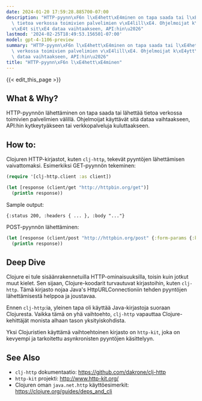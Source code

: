 ```yaml
---
date: 2024-01-20 17:59:28.885700-07:00
description: "HTTP-pyynn\xF6n l\xE4hett\xE4minen on tapa saada tai l\xE4hett\xE4\xE4\
  \ tietoa verkossa toimivien palvelimien v\xE4lill\xE4. Ohjelmoijat k\xE4ytt\xE4\
  v\xE4t sit\xE4 dataa vaihtaakseen, API:hin\u2026"
lastmod: '2024-02-25T18:49:53.156501-07:00'
model: gpt-4-1106-preview
summary: "HTTP-pyynn\xF6n l\xE4hett\xE4minen on tapa saada tai l\xE4hett\xE4\xE4 tietoa\
  \ verkossa toimivien palvelimien v\xE4lill\xE4. Ohjelmoijat k\xE4ytt\xE4v\xE4t sit\xE4\
  \ dataa vaihtaakseen, API:hin\u2026"
title: "HTTP-pyynn\xF6n l\xE4hett\xE4minen"
---
```


{{< edit_this_page >}}

## What & Why?
HTTP-pyynnön lähettäminen on tapa saada tai lähettää tietoa verkossa toimivien palvelimien välillä. Ohjelmoijat käyttävät sitä dataa vaihtaakseen, API:hin kytkeytyäkseen tai verkkopalveluja kuluttaakseen.

## How to:
Clojuren HTTP-kirjastot, kuten `clj-http`, tekevät pyyntöjen lähettämisen vaivattomaksi. Esimerkiksi GET-pyynnön tekeminen:

```Clojure
(require '[clj-http.client :as client])

(let [response (client/get "http://httpbin.org/get")]
  (println response))
```

Sample output:
```
{:status 200, :headers { ... }, :body "..."}
```

POST-pyynnön lähettäminen:

```Clojure
(let [response (client/post "http://httpbin.org/post" {:form-params {:key "value"}})]
  (println response))
```

## Deep Dive
Clojure ei tule sisäänrakennetuilla HTTP-ominaisuuksilla, toisin kuin jotkut muut kielet. Sen sijaan, Clojure-koodarit turvautuvat kirjastoihin, kuten `clj-http`. Tämä kirjasto nojaa Java's HttpURLConnectioniin tehden pyyntöjen lähettämisestä helppoa ja joustavaa.

Ennen `clj-http`:ia, yleinen tapa oli käyttää Java-kirjastoja suoraan Clojuresta. Vaikka tämä on yhä vaihtoehto, `clj-http` vapauttaa Clojure-kehittäjät monista alhaan tason yksityiskohdista.

Yksi Clojuristien käyttämä vaihtoehtoinen kirjasto on `http-kit`, joka on kevyempi ja tarkoitettu asynkronisten pyyntöjen käsittelyyn.

## See Also
- `clj-http` dokumentaatio: https://github.com/dakrone/clj-http
- `http-kit` projekti: http://www.http-kit.org/
- Clojuren oman `java.net.http` käyttöesimerkit: https://clojure.org/guides/deps_and_cli

